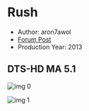 # Rush

* Author: aron7awol
* [Forum Post](https://www.avsforum.com/threads/bass-eq-for-filtered-movies.2995212/post-56917654)
* Production Year: 2013

## DTS-HD MA 5.1

![img 0](https://i.imgur.com/qsDDcjF.jpg)

![img 1](https://i.imgur.com/8dCEpeR.png)

